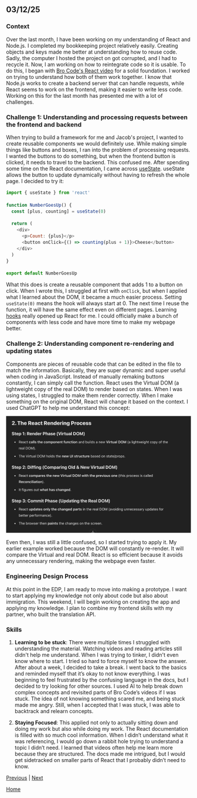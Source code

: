 ## 03/12/25

### Context

Over the last month, I have been working on my understanding of React and Node.js. I completed my bookkeeping project relatively easily. Creating objects and keys made me better at understanding how to reuse code. Sadly, the computer I hosted the project on got corrupted, and I had to recycle it. Now, I am working on how to reintegrate code so it is usable. To do this, I began with [Bro Code's React video](https://www.youtube.com/watch?v=CgkZ7MvWUAA) for a solid foundation. I worked on trying to understand how both of them work together. I know that Node.js works to create a backend server that can handle requests, while React seems to work on the frontend, making it easier to write less code. Working on this for the last month has presented me with a lot of challenges.

### Challenge 1: Understanding and processing requests between the frontend and backend

When trying to build a framework for me and Jacob's project, I wanted to create reusable components we would definitely use. While making simple things like buttons and boxes, I ran into the problem of processing requests. I wanted the buttons to do something, but when the frontend button is clicked, it needs to travel to the backend. This confused me. After spending some time on the React documentation, I came across [useState](https://react.dev/reference/react/useEffect). useState allows the button to update dynamically without having to refresh the whole page. I decided to try it:

```js
import { useState } from 'react'

function NumberGoesUp() {
  const [plus, counting] = useState(0)

  return (
    <div>
      <p>Count: {plus}</p>
      <button onClick={() => counting(plus + 1)}>Cheese</button>
    </div>
  )
}

export default NumberGoesUp
```

What this does is create a reusable component that adds 1 to a button on click. When I wrote this, I struggled at first with `onClick`, but when I applied what I learned about the DOM, it became a much easier process. Setting `useState(0)` means the hook will always start at 0. The next time I reuse the function, it will have the same effect even on different pages. Learning [hooks](https://react.dev/reference/react/hooks) really opened up React for me. I could officially make a bunch of components with less code and have more time to make my webpage better.

### Challenge 2: Understanding component re-rendering and updating states

Components are pieces of reusable code that can be edited in the file to match the information. Basically, they are super dynamic and super useful when coding in JavaScript. Instead of manually remaking buttons constantly, I can simply call the function. React uses the Virtual DOM (a lightweight copy of the real DOM) to render based on states. When I was using states, I struggled to make them render correctly. When I make something on the original DOM, React will change it based on the context. I used ChatGPT to help me understand this concept:

![February 15th Screenshot](image-2.png)

Even then, I was still a little confused, so I started trying to apply it. My earlier example worked because the DOM will constantly re-render. It will compare the Virtual and real DOM. React is so efficient because it avoids any unnecessary rendering, making the webpage even faster.

### Engineering Design Process

At this point in the EDP, I am ready to move into making a prototype. I want to start applying my knowledge not only about code but also about immigration. This weekend, I will begin working on creating the app and applying my knowledge. I plan to combine my frontend skills with my partner, who built the translation API.

### Skills

1. **Learning to be stuck**: There were multiple times I struggled with understanding the material. Watching videos and reading articles still didn't help me understand. When I was trying to tinker, I didn't even know where to start. I tried so hard to force myself to know the answer. After about a week, I decided to take a break. I went back to the basics and reminded myself that it’s okay to not know everything. I was beginning to feel frustrated by the confusing language in the docs, but I decided to try looking for other sources. I used AI to help break down complex concepts and revisited parts of Bro Code’s videos if I was stuck. The idea of not knowing something scared me, and being stuck made me angry. Still, when I accepted that I was stuck, I was able to backtrack and relearn concepts.

2. **Staying Focused**: This applied not only to actually sitting down and doing my work but also while doing my work. The React documentation is filled with so much cool information. When I didn’t understand what it was referencing, I would go down a rabbit hole trying to understand a topic I didn’t need. I learned that videos often help me learn more because they are structured. The docs made me intrigued, but I would get sidetracked on smaller parts of React that I probably didn’t need to know.


[Previous](entry02.md) | [Next](entry04.md)

[Home](../README.md)

